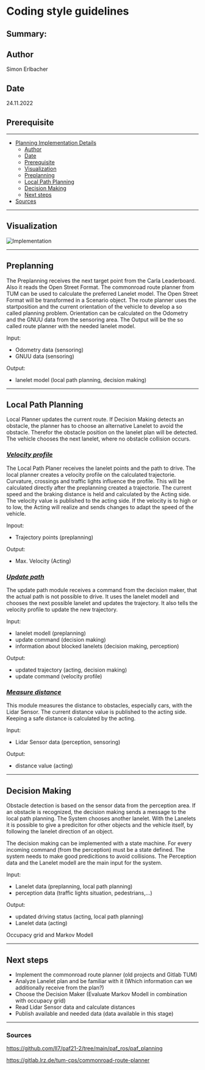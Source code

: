 # Coding style guidelines

**Summary:** 
---

## Author

Simon Erlbacher

## Date

24.11.2022

## Prerequisite


---
<!-- TOC -->
* [Planning Implementation Details](#coding-style-guidelines)
  * [Author](#author)
  * [Date](#date)
  * [Prerequisite](#prerequisite)
  * [Visualization](#visualization)
  * [Preplanning](#preplanning)
  * [Local Path Planning](#local-path-planning)
  * [Decision Making](#decision-making)
  * [Next steps](#next-steps)
* [Sources](#sources)
<!-- TOC -->

---
## **Visualization** 

![Implementation](../00_assets/Planning_Implementation.png)

---
## **Preplanning**
  
The Preplanning receives the next target point from the Carla Leaderboard. Also it reads the Open Street Format. The commonroad route planner from TUM can be used to calculate the preferred Lanelet model. The Open Street Format will be transformed in a Scenario object. The route planner uses the startposition and the current orientation of the vehicle to develop a so called planning problem. Orientation can be calculated on the Odometry and the GNUU data from the sensoring area. The Output will be the so called route planner with the needed lanelet model.

Input: 
* Odometry data (sensoring)
* GNUU data (sensoring)

Output:
* lanelet model (local path planning, decision making)

---

## **Local Path Planning**

Local Planner updates the current route. If Decision Making detects an obstacle, the planner has to choose an alternative Lanelet to avoid the obstacle. Therefor the obstacle position on the lanelet plan will be detected. The vehicle chooses the next lanelet, where no obstacle collision occurs.

### <u>_Velocity profile_</u>

The Local Path Planer receives the lanelet points and the path to drive. The local planner creates a velocity profile on the calculated trajectorie. Curvature, crossings and traffic lights influence the profile. This will be calculated directly after the preplanning created a trajectorie. The current speed and the braking distance is held and calculated by the Acting side. The velocity value is published to the acting side. If the velocity is to high or to low, the Acting will realize and sends changes to adapt the speed of the vehicle.

Inpout:

* Trajectory points (preplanning)

Output:

* Max. Velocity (Acting)


### <u>_Update path_</u>

The update path module receives a command from the decision maker, that the actual path is not possible to drive. It uses the lanelet modell and chooses the next possible lanelet and updates the trajectory. It also tells the velocity profile to update the new trajectory.

Input:

* lanelet modell (preplanning)
* update command (decision making)
* information about blocked lanelets (decision making, perception)

Output:
* updated trajectory (acting, decision making)
* update command (velocity profile)

### <u>_Measure distance_</u>

This module measures the distance to obstacles, especially cars, with the Lidar Sensor. The current distance value is published to the acting side. Keeping a safe distance is calculated by the acting.

Input:

* Lidar Sensor data (perception, sensoring)

Output:

* distance value (acting)

---
## **Decision Making**

Obstacle detection is based on the sensor data from the perception area. If an obstacle is recognized, the decision making sends a message to the local path planning. The System chooses another lanelet.
With the Lanelets it is possible to give a prediciton for other objects and the vehicle itself, by following the lanelet direction of an object.

The decision making can be implemented with a state machine. For every incoming command (from the perception) must be a state defined. The system needs to make good predicitions to avoid collisions. The Perception data and the Lanelet modell are the main input for the system.

Input:

* Lanelet data (preplanning, local path planning)
* perception data (traffic lights situation, pedestrians,...)

Output:

* updated driving status (acting, local path planning)
* Lanelet data (acting)

Occupacy grid and Markov Modell


---
## Next steps

* Implement the commonroad route planner (old projects and Gitlab TUM)
* Analyze Lanelet plan and be familiar with it (Which information can we additionally receive from the plan?)
* Choose the Decision Maker (Evaluate Markov Modell in combination with occupacy grid)
* Read Lidar Sensor data and calculate distances
* Publish available and needed data (data available in this stage) 
---
### Sources

https://github.com/ll7/paf21-2/tree/main/paf_ros/paf_planning

https://gitlab.lrz.de/tum-cps/commonroad-route-planner